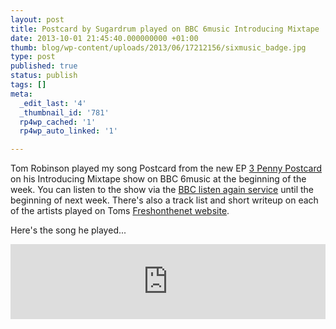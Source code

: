 ```yaml
---
layout: post
title: Postcard by Sugardrum played on BBC 6music Introducing Mixtape
date: 2013-10-01 21:45:40.000000000 +01:00
thumb: blog/wp-content/uploads/2013/06/17212156/sixmusic_badge.jpg
type: post
published: true
status: publish
tags: []
meta:
  _edit_last: '4'
  _thumbnail_id: '781'
  rp4wp_cached: '1'
  rp4wp_auto_linked: '1'

---
```

<p>Tom Robinson played my song Postcard from the new EP <a title="Sugardrum on Bandcamp" href="https://sugardrum.bandcamp.com/album/3-penny-postcard">3 Penny Postcard</a> on his Introducing Mixtape show on BBC 6music at the beginning of the week. You can listen to the show via the <a title="BBC  6music Introducing Mixtape" href="http://www.bbc.co.uk/programmes/b01ghtz0">BBC listen again service</a> until the beginning of next week. There's also a track list and short writeup on each of the artists played on Toms <a title="Fresh on the net" href="http://freshonthenet.co.uk/2013/09/mixtape20130930/">Freshonthenet website</a>.</p>

<p>Here's the song he played...</p>
<p><iframe style="border: 0; width: 100%; height: 120px;" src="https://bandcamp.com/EmbeddedPlayer/album=2075203143/size=medium/bgcol=ffffff/linkcol=0687f5/transparent=true/" height="240" width="320" seamless=""></iframe></p>
